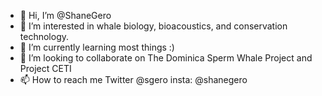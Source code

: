 - 👋 Hi, I’m @ShaneGero
- 👀 I’m interested in whale biology, bioacoustics, and conservation technology.
- 🌱 I’m currently learning most things :)
- 💞️ I’m looking to collaborate on The Dominica Sperm Whale Project and Project CETI
- 📫 How to reach me Twitter @sgero insta: @shanegero

<!---
ShaneGero/ShaneGero is a ✨ special ✨ repository because its `README.md` (this file) appears on your GitHub profile.
You can click the Preview link to take a look at your changes.
--->
